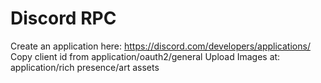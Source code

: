 # Discord RPC
Create an application here: https://discord.com/developers/applications/
Copy client id from application/oauth2/general
Upload Images at: application/rich presence/art assets